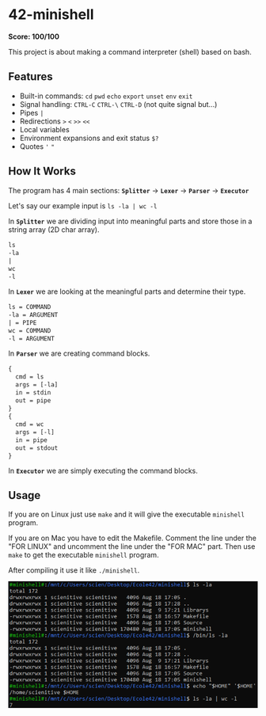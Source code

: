 # 42-minishell

**Score: 100/100**

This project is about making a command interpreter (shell) based on bash.

## Features

- Built-in commands: `cd` `pwd` `echo` `export` `unset` `env` `exit`
- Signal handling: `CTRL-C` `CTRL-\` `CTRL-D` (not quite signal but...)
- Pipes `|`
- Redirections `>` `<` `>>` `<<`
- Local variables
- Environment expansions and exit status `$?`
- Quotes `'` `"`

## How It Works

The program has 4 main sections: **`Splitter`** -> **`Lexer`** -> **`Parser`** -> **`Executor`**

Let's say our example input is `ls -la | wc -l`

In **`Splitter`** we are dividing input into meaningful parts and store those in a string array (2D char array).
```
ls
-la
|
wc
-l
```

In **`Lexer`** we are looking at the meaningful parts and determine their type.
```
ls = COMMAND
-la = ARGUMENT
| = PIPE
wc = COMMAND
-l = ARGUMENT
```

In **`Parser`** we are creating command blocks.
```
{
  cmd = ls
  args = [-la]
  in = stdin
  out = pipe
}
{
  cmd = wc
  args = [-l]
  in = pipe
  out = stdout
}
```

In **`Executor`** we are simply executing the command blocks.

## Usage

If you are on Linux just use `make` and it will give the executable `minishell` program.

If you are on Mac you have to edit the Makefile. Comment the line under the "FOR LINUX" and uncomment the line under the "FOR MAC" part. Then use `make` to get the executable `minishell` program.

After compiling it use it like `./minishell`.

![Visual](./assets/minishell.png)
